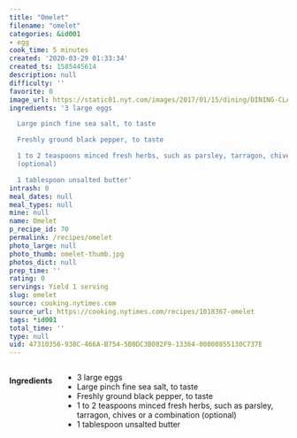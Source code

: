 ```yaml
---
title: "Omelet"
filename: "omelet"
categories: &id001
- egg
cook_time: 5 minutes
created: '2020-03-29 01:33:34'
created_ts: 1585445614
description: null
difficulty: ''
favorite: 0
image_url: https://static01.nyt.com/images/2017/01/15/dining/DINING-CLASSICOMELET-2/DINING-CLASSICOMELET-2-videoHpMedium-v2.jpg
ingredients: '3 large eggs

  Large pinch fine sea salt, to taste

  Freshly ground black pepper, to taste

  1 to 2 teaspoons minced fresh herbs, such as parsley, tarragon, chives or a combination
  (optional)

  1 tablespoon unsalted butter'
intrash: 0
meal_dates: null
meal_types: null
mine: null
name: Omelet
p_recipe_id: 70
permalink: /recipes/omelet
photo_large: null
photo_thumb: omelet-thumb.jpg
photos_dict: null
prep_time: ''
rating: 0
servings: Yield 1 serving
slug: omelet
source: cooking.nytimes.com
source_url: https://cooking.nytimes.com/recipes/1018367-omelet
tags: *id001
total_time: ''
type: null
uid: 47310356-938C-466A-B754-5B0DC3B082F9-13364-00000855130C737E
---
```

<div class="large-8 medium-7 columns" id="writeup">	</div><!-- #writeup -->
</div><!-- #row-one -->
<div class="row" id="row-two">	<div class="medium-4 small-5 columns" id="ingredients"><h4>Ingredients</h4><div class="box box-ingredients content"><ul>
<li>3 large eggs</li>
<li>Large pinch fine sea salt, to taste</li>
<li>Freshly ground black pepper, to taste</li>
<li>1 to 2 teaspoons minced fresh herbs, such as parsley, tarragon, chives or a combination (optional)</li>
<li>1 tablespoon unsalted butter</li>
</ul>
</div>	</div>	<div class="medium-6 small-7 columns" id="directions">	</div>